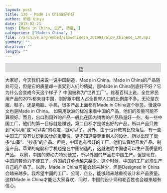 ```yaml
---
layout: post
title: 130 - Made in China好不好
author: 昕煜 Xinyu
date: 2015-02-23
tags: [Made in China, 生产, 质量, ]
categories: ["Modern China", ]
file: //archive.org/embed/slowchinese_201909/Slow_Chinese_130.mp3
summary: ""
duration: ""
length: ""
---
```


<iframe src="https://archive.org/embed/slowchinese_201909/Slow_Chinese_130.mp3" width="500" height="30" frameborder="0" webkitallowfullscreen="true" mozallowfullscreen="true" allowfullscreen></iframe>

大家好，今天我们来说一说中国制造，Made in China。Made in China的产品随处可见，但是它的质量却一直受到人们的质疑。那Made in China到底好不好？它为什么会变成今天这个样子？
中国被称为“世界工厂”。维基百科上说，全世界民用产品的20%都来自中国，刚好跟中国人占全世界人口的比例差不多。无论是衣服、鞋子，还是电脑、手机，很多产品上面都有Made in China这个标签。慢速中文也是Made in China。
如果用欧洲的标准来看中国的产品，他们的质量可能不算很好。而且，出口到国外的产品一般比在国内销售的产品质量好一些。有一些中国工厂，他们的第一目标就是赚钱，第二目标才是做出好的产品。所以产品只做到“可以用”或“可以卖”的程度，就可以了。另外，由于设计教育比较落后，有一些中国工厂没有认识到设计的重要性，更不知道要尊重别人的设计。所以出现了很多“山寨”、“抄袭”的产品。但是，中国也有很好的工厂，他们认真地开发产品、制造产品。苹果的电脑和手机也是在中国制造的，这就说明中国也可以生产高质量的产品。
以前，中国的劳动力特别便宜，所以外国的产品在中国生产。但是现在，中国的劳动力不便宜了，外国的订单也越来越少。这个时候，中国的工厂必须生产自己的产品了。以后，Made in China可能会越来越少，但是Designed in China会越来越多。我希望中国的工厂、公司、企业，能够越来越重视设计和产品质量。这样Made in China才能让大家喜欢，同时，中国的设计师和老百姓也会越来越有信心。
